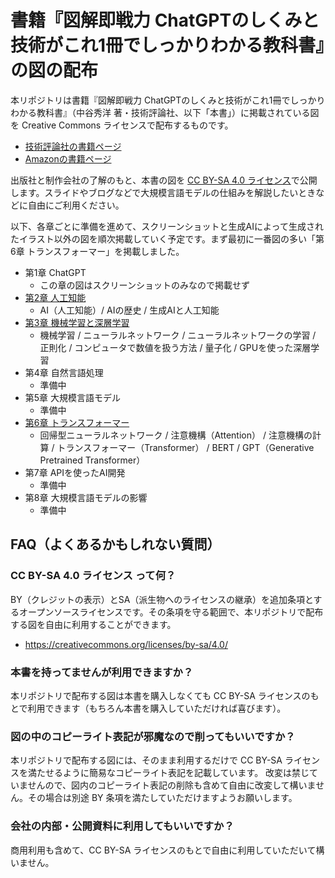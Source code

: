 # 書籍『図解即戦力 ChatGPTのしくみと技術がこれ1冊でしっかりわかる教科書』の図の配布

本リポジトリは書籍『図解即戦力 ChatGPTのしくみと技術がこれ1冊でしっかりわかる教科書』（中谷秀洋 著・技術評論社、以下「本書」）に掲載されている図を Creative Commons ライセンスで配布するものです。

- [技術評論社の書籍ページ](https://gihyo.jp/book/2024/978-4-297-14351-0)
- [Amazonの書籍ページ](https://www.amazon.co.jp/dp/4297143518)

出版社と制作会社の了解のもと、本書の図を [CC BY-SA 4.0 ライセンス](https://creativecommons.org/licenses/by-sa/4.0/)で公開します。スライドやブログなどで大規模言語モデルの仕組みを解説したいときなどに自由にご利用ください。


以下、各章ごとに準備を進めて、スクリーンショットと生成AIによって生成されたイラスト以外の図を順次掲載していく予定です。まず最初に一番図の多い「第6章 トランスフォーマー」を掲載しました。

- 第1章 ChatGPT
  - この章の図はスクリーンショットのみなので掲載せず
- [第2章 人工知能](chapter2/README.md)
  - AI（人工知能）/ AIの歴史 / 生成AIと人工知能
- [第3章 機械学習と深層学習](chapter3/README.md)
  - 機械学習 / ニューラルネットワーク / ニューラルネットワークの学習 / 正則化 / コンピュータで数値を扱う方法 / 量子化 / GPUを使った深層学習
- 第4章 自然言語処理
  - 準備中
- 第5章 大規模言語モデル
  - 準備中
- [第6章 トランスフォーマー](chapter6/README.md)
  - 回帰型ニューラルネットワーク / 注意機構（Attention） / 注意機構の計算 / トランスフォーマー（Transformer） / BERT / GPT（Generative Pretrained Transformer）
- 第7章 APIを使ったAI開発
  - 準備中
- 第8章 大規模言語モデルの影響
  - 準備中

## FAQ（よくあるかもしれない質問）

### CC BY-SA 4.0 ライセンス って何？

BY（クレジットの表示）とSA（派生物へのライセンスの継承）を追加条項とするオープンソースライセンスです。その条項を守る範囲で、本リポジトリで配布する図を自由に利用することができます。

- https://creativecommons.org/licenses/by-sa/4.0/

### 本書を持ってませんが利用できますか？

本リポジトリで配布する図は本書を購入しなくても CC BY-SA ライセンスのもとで利用できます（もちろん本書を購入していただければ喜びます）。

### 図の中のコピーライト表記が邪魔なので削ってもいいですか？

本リポジトリで配布する図には、そのまま利用するだけで CC BY-SA ライセンスを満たせるように簡易なコピーライト表記を記載しています。
改変は禁じていませんので、図内のコピーライト表記の削除も含めて自由に改変して構いません。その場合は別途 BY 条項を満たしていただけますようお願いします。

### 会社の内部・公開資料に利用してもいいですか？

商用利用も含めて、CC BY-SA ライセンスのもとで自由に利用していただいて構いません。


